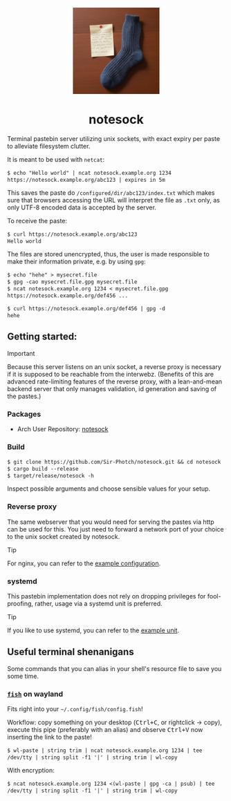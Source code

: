 <p align="center">
  <img width="200" height="200" alt="notesock icon" src="logo.png"/>
</p>
<h1 align="center">notesock</h1>

Terminal pastebin server utilizing unix sockets, with exact expiry per paste to alleviate filesystem clutter.

It is meant to be used with `netcat`:

```console
$ echo "Hello world" | ncat notesock.example.org 1234
https://notesock.example.org/abc123 | expires in 5m
```
This saves the paste do `/configured/dir/abc123/index.txt` which makes sure that browsers accessing the URL will interpret the file as `.txt` only, as only UTF-8 encoded data is accepted by the server.

To receive the paste:
```console
$ curl https://notesock.example.org/abc123
Hello world
``````

The files are stored unencrypted, thus, the user is made responsible to make their information private, e.g. by using `gpg`:
```console
$ echo "hehe" > mysecret.file
$ gpg -cao mysecret.file.gpg mysecret.file
$ ncat notesock.example.org 1234 < mysecret.file.gpg  
https://notesock.example.org/def456 ...
```

```console
$ curl https://notesock.example.org/def456 | gpg -d
hehe
```

## Getting started:

> [!IMPORTANT] 
> Because this server listens on an unix socket, a reverse proxy is necessary if it is supposed to be reachable from the interwebz. (Benefits of this are advanced rate-limiting features of the reverse proxy, with a lean-and-mean backend server that only manages validation, id generation and saving of the pastes.)

### Packages

- Arch User Repository: [notesock](https://aur.archlinux.org/packages/notesock)

### Build

```console
$ git clone https://github.com/Sir-Photch/notesock.git && cd notesock
$ cargo build --release
$ target/release/notesock -h
```
Inspect possible arguments and choose sensible values for your setup.

### Reverse proxy

The same webserver that you would need for serving the pastes via http can be used for this. You just need to forward a network port of your choice to the unix socket created by notesock.
> [!TIP]
> For nginx, you can refer to the [example configuration](/nginx/example.conf).

### systemd

This pastebin implementation does not rely on dropping privileges for fool-proofing, rather, usage via a systemd unit is preferred.

> [!TIP] 
> If you like to use systemd, you can refer to the [example unit](systemd/notesock.service).

## Useful terminal shenanigans

Some commands that you can alias in your shell's resource file to save you some time.

### [`fish`](https://github.com/fish-shell/fish-shell) on wayland
Fits right into your `~/.config/fish/config.fish`!

Workflow: copy something on your desktop (<kbd>Ctrl+C</kbd>, or rightclick -> copy), execute this pipe (preferably with an alias) and observe <kbd>Ctrl+V</kbd> now inserting the link to the paste!
```console
$ wl-paste | string trim | ncat notesock.example.org 1234 | tee /dev/tty | string split -f1 '|' | string trim | wl-copy
```
With encryption:
```console
$ ncat notesock.example.org 1234 <(wl-paste | gpg -ca | psub) | tee /dev/tty | string split -f1 '|' | string trim | wl-copy
```
